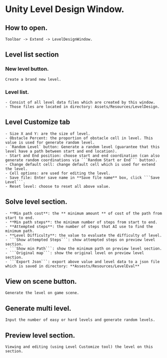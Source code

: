 # Unity Level Design Window.

## How to open.
    Toolbar -> Extend -> LevelDesignWindow.

## Level list section

### New level button.
    Create a brand new level.
### Level list.
    - Consist of all level data files which are created by this window.
    - Those files are located in directory: Assets/Resources/LevelDesign.
## Level Customize tab
    - Size X and Y: are the size of level.
    - Obstacle Percent: the proportion of obstacle cell in level. This value is used for generate random level.
    - `Random Level` button: Generate a random level (guarantee that this level have a path between start and end location).
    - Start and End position: choose start and end coordination (can also generate random coordinations via ```Random Start or End``` button).
    - Change default cell: change default cell which is used for extend the level.
    - Cell options: are used for editing the level.
    - Save file: Enter save name in **Save file name** box, click ```Save Level```.
    - Reset level: choose to reset all above value.
## Solve level section.
    - **Min path cost**: the ** minimum amount ** of cost of the path from start to end.
    - **Min path steps**: the minimum number of steps from start to end.
    - **Attempted steps**: the number of steps that AI use to find the minimum path.
    - **Level Difficulty**: the value to evaluate the difficulty of level.
    - ```Show attempted Steps```: show attempted steps on preview level section.
    - ```Show min Path```: show the minimum path on preview level section.
    - ```Original map```: show the original level on preview level section.
    - ```Export Json```: export above value and level data to a json file which is saved in directory: **Assests/Resources/LevelEval**

## View on scene button.
    Generate the level on game scene.

## Generate multi level.
    Input the number of easy or hard levels and generate random levels.
## Preview level section.
    Viewing and editing (using Level Customize tool) the level on this section.
    